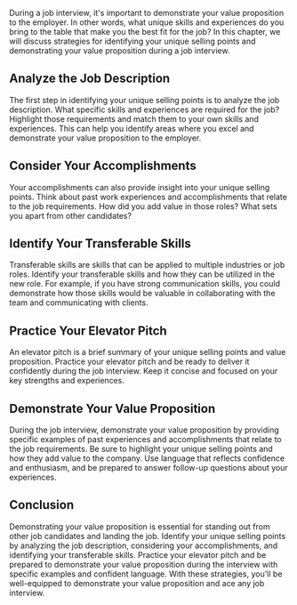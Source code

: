 
During a job interview, it's important to demonstrate your value proposition to the employer. In other words, what unique skills and experiences do you bring to the table that make you the best fit for the job? In this chapter, we will discuss strategies for identifying your unique selling points and demonstrating your value proposition during a job interview.

Analyze the Job Description
---------------------------

The first step in identifying your unique selling points is to analyze the job description. What specific skills and experiences are required for the job? Highlight those requirements and match them to your own skills and experiences. This can help you identify areas where you excel and demonstrate your value proposition to the employer.

Consider Your Accomplishments
-----------------------------

Your accomplishments can also provide insight into your unique selling points. Think about past work experiences and accomplishments that relate to the job requirements. How did you add value in those roles? What sets you apart from other candidates?

Identify Your Transferable Skills
---------------------------------

Transferable skills are skills that can be applied to multiple industries or job roles. Identify your transferable skills and how they can be utilized in the new role. For example, if you have strong communication skills, you could demonstrate how those skills would be valuable in collaborating with the team and communicating with clients.

Practice Your Elevator Pitch
----------------------------

An elevator pitch is a brief summary of your unique selling points and value proposition. Practice your elevator pitch and be ready to deliver it confidently during the job interview. Keep it concise and focused on your key strengths and experiences.

Demonstrate Your Value Proposition
----------------------------------

During the job interview, demonstrate your value proposition by providing specific examples of past experiences and accomplishments that relate to the job requirements. Be sure to highlight your unique selling points and how they add value to the company. Use language that reflects confidence and enthusiasm, and be prepared to answer follow-up questions about your experiences.

Conclusion
----------

Demonstrating your value proposition is essential for standing out from other job candidates and landing the job. Identify your unique selling points by analyzing the job description, considering your accomplishments, and identifying your transferable skills. Practice your elevator pitch and be prepared to demonstrate your value proposition during the interview with specific examples and confident language. With these strategies, you'll be well-equipped to demonstrate your value proposition and ace any job interview.
